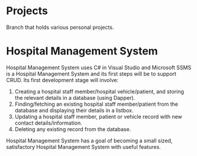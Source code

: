 # Projects

Branch that holds various personal projects.

# Hospital Management System

Hospital Management System uses C# in Visual Studio and Microsoft SSMS is a Hospital Management System and its first steps will be to support CRUD. Its first development stage will involve:

1. Creating a hospital staff member/hospital vehicle/patient, and storing the relevant details in a database (using Dapper).
2. Finding/fetching an existing hospital staff member/patient from the database and displaying their details in a listbox.
3. Updating a hospital staff member, patient or vehicle record with new contact details/information.
4. Deleting any existing record from the database.

Hospital Management System has a goal of becoming a small sized, satisfactory Hospital Management System with useful features.
